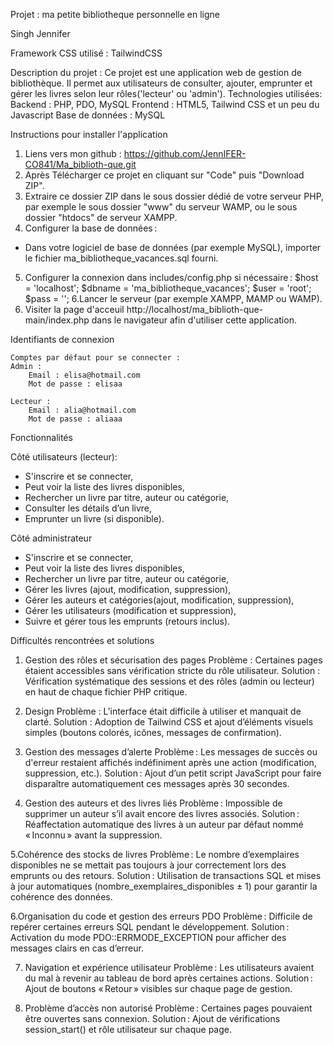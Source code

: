 Projet : ma petite bibliotheque personnelle en ligne

Singh Jennifer 

Framework CSS utilisé : TailwindCSS

Description du projet :
    Ce projet est une application web de gestion de bibliothèque.
    Il permet aux utilisateurs de consulter, ajouter, emprunter et gérer les livres selon leur rôles('lecteur' ou 'admin').
Technologies utilisées:
    Backend : PHP, PDO, MySQL
    Frontend : HTML5, Tailwind CSS et un peu du Javascript
    Base de données : MySQL



Instructions pour installer l'application

1. Liens vers mon github : https://github.com/JennIFER-CO841/Ma_biblioth-que.git
2. Après Télécharger ce projet en cliquant sur "Code" puis "Download ZIP".
3. Extraire ce dossier ZIP dans le sous dossier dédié de votre serveur PHP, par exemple le sous dossier "www" du serveur WAMP, ou le sous dossier "htdocs" de serveur XAMPP.
4.  Configurer la base de données :        
- Dans votre logiciel de base de données (par exemple MySQL), importer le fichier ma_bibliotheque_vacances.sql fourni.
5. Configurer la connexion dans includes/config.php si nécessaire :
    $host = 'localhost';
    $dbname = 'ma_bibliotheque_vacances';
    $user = 'root';
    $pass = '';
6.Lancer le serveur (par exemple XAMPP, MAMP ou WAMP).
7. Visiter la page d'acceuil http://localhost/ma_biblioth-que-main/index.php dans le navigateur afin d'utiliser cette application.



Identifiants de connexion

    Comptes par défaut pour se connecter :
    Admin : 
        Email : elisa@hotmail.com
        Mot de passe : elisaa

    Lecteur : 
        Email : alia@hotmail.com
        Mot de passe : aliaaa



Fonctionnalités 

Côté utilisateurs (lecteur):
- S'inscrire et se connecter,
- Peut voir la liste des livres disponibles,
- Rechercher un livre par titre, auteur ou catégorie,
- Consulter les détails d’un livre,
- Emprunter un livre (si disponible).

Côté administrateur
- S'inscrire et se connecter,
- Peut voir la liste des livres disponibles,
- Rechercher un livre par titre, auteur ou catégorie,
- Gérer les livres (ajout, modification, suppression),
- Gérer les auteurs et catégories(ajout, modification, suppression),
- Gérer les utilisateurs (modification et suppression),
- Suivre et gérer tous les emprunts (retours inclus).





Difficultés rencontrées et solutions

1. Gestion des rôles et sécurisation des pages
Problème : Certaines pages étaient accessibles sans vérification stricte du rôle utilisateur.
Solution : Vérification systématique des sessions et des rôles (admin ou lecteur) en haut de chaque fichier PHP critique.

2. Design
Problème : L’interface était difficile à utiliser et manquait de clarté.
Solution : Adoption de Tailwind CSS et ajout d’éléments visuels simples (boutons colorés, icônes, messages de confirmation).

3. Gestion des messages d’alerte
Problème : Les messages de succès ou d'erreur restaient affichés indéfiniment après une action (modification, suppression, etc.).
Solution : Ajout d’un petit script JavaScript pour faire disparaître automatiquement ces messages après 30 secondes.

4. Gestion des auteurs et des livres liés
Problème : Impossible de supprimer un auteur s’il avait encore des livres associés.
Solution : Réaffectation automatique des livres à un auteur par défaut nommé « Inconnu » avant la suppression.

5.Cohérence des stocks de livres
Problème : Le nombre d’exemplaires disponibles ne se mettait pas toujours à jour correctement lors des emprunts ou des retours.
Solution : Utilisation de transactions SQL et mises à jour automatiques (nombre_exemplaires_disponibles ± 1) pour garantir la cohérence des données.

6.Organisation du code et gestion des erreurs PDO
Problème : Difficile de repérer certaines erreurs SQL pendant le développement.
Solution : Activation du mode PDO::ERRMODE_EXCEPTION pour afficher des messages clairs en cas d’erreur.

7. Navigation et expérience utilisateur
Problème : Les utilisateurs avaient du mal à revenir au tableau de bord après certaines actions.
Solution : Ajout de boutons « Retour » visibles sur chaque page de gestion.

8. Problème d’accès non autorisé
Problème : Certaines pages pouvaient être ouvertes sans connexion.
Solution : Ajout de vérifications session_start() et rôle utilisateur sur chaque page.
